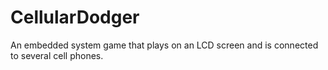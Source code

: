 # CellularDodger

An embedded system game that plays on an LCD screen and is connected to several cell phones.
